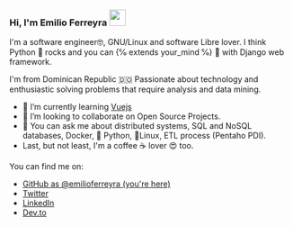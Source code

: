 ### Hi, I'm Emilio Ferreyra <img src="https://media.giphy.com/media/hvRJCLFzcasrR4ia7z/giphy.gif" width="29px">

I'm a software engineer🤓️, GNU/Linux and software Libre lover. 
I think Python 🐍️ rocks and you can {℅ extends your_mind ℅} 🤯️ with Django web framework.

I'm from Dominican Republic 🇩🇴️ Passionate about technology and enthusiastic solving problems that require analysis and data mining.
<!-- - 🔭 I’m currently working on ... -->
- 📖️ I’m currently learning [Vuejs](https://vuejs.org)
- 👯 I’m looking to collaborate on Open Source Projects.
- 💬 You can ask me about distributed systems, SQL and NoSQL databases, Docker, 🐍️ Python, 🐧️Linux, ETL process (Pentaho PDI).
- Last, but not least, I'm a coffee ☕️ lover 😍️ too.

You can find me on:

* [GitHub as @emilioferreyra (you're here)](https://github.com/emilioferreyra)
* [Twitter](https://twitter.com/Emilio_Ferreyra)
* [LinkedIn](https://www.linkedin.com/in/ramonemilioferreyra/)
* [Dev.to](https://dev.to/emilioferreyra)
